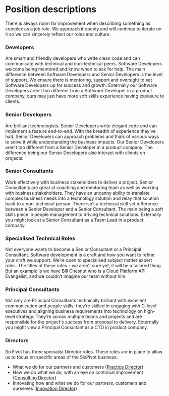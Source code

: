 # Position descriptions

There is always room for improvement when describing something as complex as a job role. We approach it openly and will continue to iterate on it so we can sincerely reflect our roles and culture.

### **Developers**

Are smart and friendly developers who write clean code and can communicate with technical and non-technical peers. Software Developers welcome being mentored and know when to ask for help. The main difference between Software Developers and Senior Developers is the level of support. We ensure there is mentoring, support and oversight to set Software Developers up for success and growth. Externally our Software Developers aren’t too different from a Software Developer in a product company, ours may just have more soft skills experience having exposure to clients.

### **Senior Developers**

Are brilliant technologists. Senior Developers write elegant code and can implement a feature end-to-end. With the breadth of experience they’ve had, Senior Developers can approach problems and think of various ways to solve it while understanding the business impacts. Our Senior Developers aren’t too different from a Senior Developer in a product company. The difference being our Senior Developers also interact with clients on projects.&#x20;

### **Senior Consultants**

Work effectively with business stakeholders to deliver a project. Senior Consultants are great at coaching and mentoring team as well as working with business stakeholders. They have an uncanny ability to translate complex business needs into a technology solution and relay that solution back to a non-technical person. There isn’t a technical skill set difference between a Senior Developer and a Senior Consultant. The main being a soft skills piece in people management to driving technical solutions. Externally you might look at a Senior Consultant as a Team Lead in a product company.&#x20;

### **Specialised Technical Roles**

Not everyone wants to become a Senior Consultant or a Principal Consultant. Software development is a craft and how you want to refine your craft we support. We’re open to specialised subject matter expert roles. The titles of these roles – we aren’t sure yet, it will be a tailored thing. But an example is we have Bill Chesnut who is a Cloud Platform API Evangelist, and we couldn’t imagine our team without him.

### **Principal Consultants**

Not only are Principal Consultants technically brilliant with excellent communication and people skills; they’re skilled in engaging with C-level executives and aligning business requirements into technology on high-level strategy. They’re across multiple teams and projects and are responsible for the project's success from proposal to delivery. Externally you might view a Principal Consultant as a CTO in product company.&#x20;

### **Directors**

SixPivot has three specialist Director roles. These roles are in place to allow us to focus on specific areas of the SixPivot business:&#x20;

* What we do for our partners and customers ([Practice Director](broken-reference))&#x20;
* How we do what we do, with an eye on continual improvement ([Consulting Director](consulting-director.md))&#x20;
* Innovating how and what we do for our partners, customers and ourselves ([Innovation Director](innovation-director.md))

####
